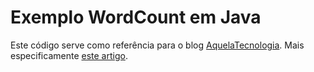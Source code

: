 # Exemplo WordCount em Java

Este código serve como referência para o blog [AquelaTecnologia](https://www.aquelatecnologia.com.br). Mais especificamente [este artigo](https://aquelatecnologia.com.br/2018/10/08/criando-seu-primeiro-codigo-hadoop-em-java/).
